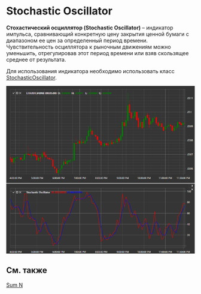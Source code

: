 # Stochastic Oscillator

**Стохастический осциллятор (Stochastic Oscillator)** – индикатор импульса, сравнивающий конкретную цену закрытия ценной бумаги с диапазоном ее цен за определенный период времени. Чувствительность осциллятора к рыночным движениям можно уменьшить, отрегулировав этот период времени или взяв скользящее среднее от результата. 

Для использования индикатора необходимо использовать класс [StochasticOscillator](../api/StockSharp.Algo.Indicators.StochasticOscillator.html). 

![IndicatorStochasticOscillator](../images/IndicatorStochasticOscillator.png)

## См. также

[Sum N](IndicatorSum.md)
